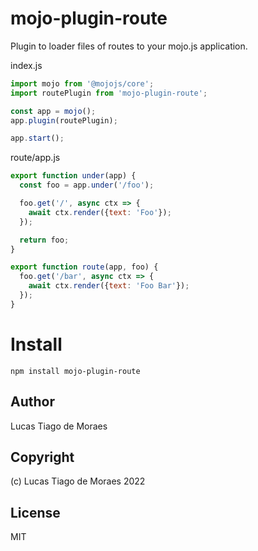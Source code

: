 # mojo-plugin-route

Plugin to loader files of routes to your mojo.js application.

index.js

```js
import mojo from '@mojojs/core';
import routePlugin from 'mojo-plugin-route';

const app = mojo();
app.plugin(routePlugin);

app.start();
```

route/app.js

```js
export function under(app) {
  const foo = app.under('/foo');

  foo.get('/', async ctx => {
    await ctx.render({text: 'Foo'});
  });

  return foo;
}

export function route(app, foo) {
  foo.get('/bar', async ctx => {
    await ctx.render({text: 'Foo Bar'});
  }); 
}
```

# Install

```
npm install mojo-plugin-route
```

## Author

Lucas Tiago de Moraes

## Copyright

(c) Lucas Tiago de Moraes 2022

## License

MIT